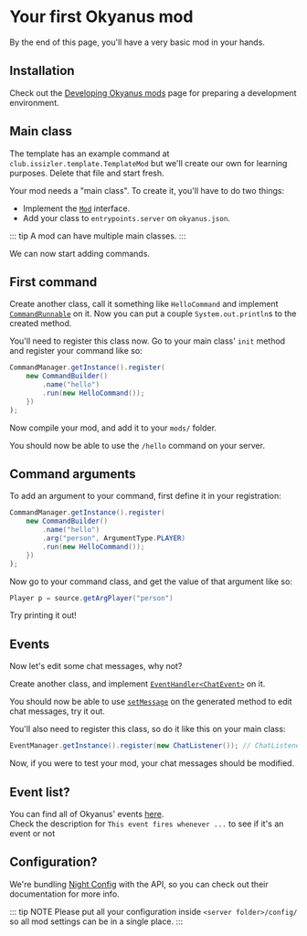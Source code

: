 # Your first Okyanus mod

By the end of this page, you'll have a very basic mod in your hands.

## Installation

Check out the [Developing Okyanus mods](getting-started.md) page for preparing
a development environment.

## Main class

The template has an example command at `club.issizler.template.TemplateMod`
but we'll create our own for learning purposes. Delete that file and start
fresh.

Your mod needs a "main class". To create it, you'll have to do two things:

- Implement the [`Mod`](https://okyanus-mc.github.io/api/club/issizler/okyanus/api/Mod.html)
  interface.
- Add your class to `entrypoints.server` on `okyanus.json`.

::: tip
A mod can have multiple main classes.
:::

We can now start adding commands.

## First command

Create another class, call it something like `HelloCommand` and implement
[`CommandRunnable`](https://okyanus-mc.github.io/api/club/issizler/okyanus/api/cmd/CommandRunnable.html)
on it. Now you can put a couple `System.out.println`s to the created method.

You'll need to register this class now. Go to your main class' `init` method
and register your command like so:

```java
CommandManager.getInstance().register(
    new CommandBuilder()
        .name("hello")
        .run(new HelloCommand());
    })
);
```

Now compile your mod, and add it to your `mods/` folder.

You should now be able to use the `/hello` command on your server.

## Command arguments

To add an argument to your command, first define it in your registration:

```java
CommandManager.getInstance().register(
    new CommandBuilder()
        .name("hello")
        .arg("person", ArgumentType.PLAYER)
        .run(new HelloCommand());
    })
);
```

Now go to your command class, and get the value of that argument like so:

```java
Player p = source.getArgPlayer("person")
```

Try printing it out!

## Events

Now let's edit some chat messages, why not?

Create another class, and implement
[`EventHandler`](https://okyanus-mc.github.io/api/club/issizler/okyanus/api/event/EventHandler.html)[`<ChatEvent>`](https://okyanus-mc.github.io/api/club/issizler/okyanus/api/event/ChatEvent.html)
on it.

You should now be able to use [`setMessage`](https://okyanus-mc.github.io/api/club/issizler/okyanus/api/event/ChatEvent.html#setMessage-java.lang.String-)
on the generated method to edit chat messages, try it out.

You'll also need to register this class, so do it like this on your main class:

```java
EventManager.getInstance().register(new ChatListener()); // ChatListener is your class' name
```

Now, if you were to test your mod, your chat messages should be modified.

## Event list?

You can find all of Okyanus' events [here](https://okyanus-mc.github.io/api/club/issizler/okyanus/api/event/package-summary.html).  
Check the description for `This event fires whenever ...` to see if it's an event or not

## Configuration?

We're bundling [Night Config](https://github.com/TheElectronWill/Night-Config)
with the API, so you can check out their documentation for more info.

::: tip NOTE
Please put all your configuration inside `<server folder>/config/` so all mod
settings can be in a single place.
:::
